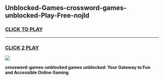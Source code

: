 
## Unblocked-Games-crossword-games-unblocked-Play-Free-nojld
<h3>
<a href="https://premium76.site?title=crossword-games-unblocked&ref=10A">CLICK TO PLAY</a></h3>
<hr>

<h3>
<a href="https://premium76.site?title=crossword-games-unblocked&ref=10A">CLICK 2 PLAY</a>
  
</h3>

<a href="https://premium76.site?title=crossword-games-unblocked&ref=10A"><img src="https://clearcache.store/games.png"></a>


**crossword-games-unblocked games unblocked: Your Gateway to Fun and Accessible Online Gaming**
